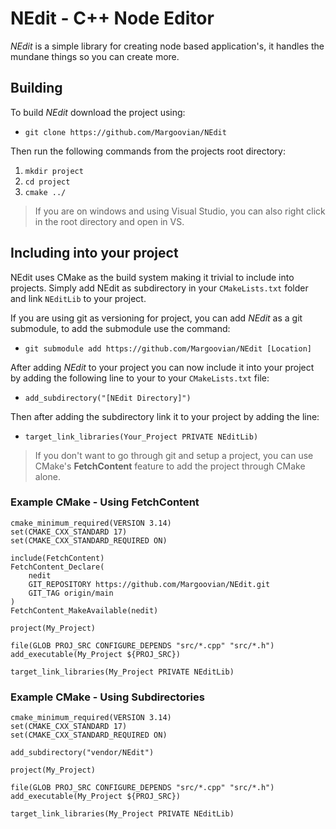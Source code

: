 

# NEdit - C++ Node Editor
*NEdit* is a simple library for creating node based application's, it handles the mundane things so you can create more.

## Building
To build *NEdit* download the project using:

-  `git clone https://github.com/Margoovian/NEdit` 

Then run the following commands from the projects root directory:

 1. `mkdir project`
 2. `cd project`
 3. `cmake ../`

> If you are on windows and using Visual Studio, you can also right click in the root directory and open in VS.

## Including into your project
NEdit uses CMake as the build system making it trivial to include into projects. Simply add NEdit as subdirectory in your `CMakeLists.txt` folder and link `NEditLib` to your project.

 If you are using git as versioning for project, you can add *NEdit* as a git submodule, to add the submodule use the command: 
 
- `git submodule add https://github.com/Margoovian/NEdit [Location]`


After adding *NEdit* to your project you can now include it into your project by adding the following line to your to your `CMakeLists.txt`  file:
 - `add_subdirectory("[NEdit Directory]")`
 
 Then after adding the subdirectory link it to your project by adding the line:
 
 - `target_link_libraries(Your_Project PRIVATE NEditLib)`

> If you don't want to go through git and setup a project, you can use CMake's **FetchContent** feature to add the project through CMake alone.

### Example CMake - Using FetchContent

	cmake_minimum_required(VERSION 3.14)
    set(CMAKE_CXX_STANDARD 17)
    set(CMAKE_CXX_STANDARD_REQUIRED ON)
    
    include(FetchContent)
    FetchContent_Declare(
		nedit
		GIT_REPOSITORY https://github.com/Margoovian/NEdit.git
		GIT_TAG origin/main
	)
	FetchContent_MakeAvailable(nedit)
    
    project(My_Project)
    
    file(GLOB PROJ_SRC CONFIGURE_DEPENDS "src/*.cpp" "src/*.h")
    add_executable(My_Project ${PROJ_SRC})
    
    target_link_libraries(My_Project PRIVATE NEditLib)
    

 ### Example CMake - Using Subdirectories

	cmake_minimum_required(VERSION 3.14)
    set(CMAKE_CXX_STANDARD 17)
    set(CMAKE_CXX_STANDARD_REQUIRED ON)
    
    add_subdirectory("vendor/NEdit")

    project(My_Project)
    
    file(GLOB PROJ_SRC CONFIGURE_DEPENDS "src/*.cpp" "src/*.h")
    add_executable(My_Project ${PROJ_SRC})
    
    target_link_libraries(My_Project PRIVATE NEditLib)
    
